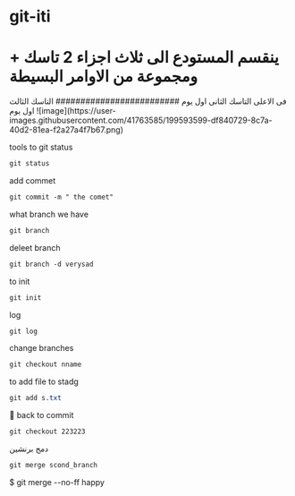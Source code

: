 # git-iti

<h1>ينقسم المستودع الى ثلاث اجزاء 2 تاسك + ومجموعة من الاوامر البسيطة </h1>
فى الاعلى التاسك الثانى اول يوم
#########################
التاسك الثالث اول يوم 
![image](https://user-images.githubusercontent.com/41763585/199593599-df840729-8c7a-40d2-81ea-f2a27a4f7b67.png)

tools
to git status

```sass
git status
```

add commet

```sass
git commit -m " the comet"
```

what branch we have

```sass
git branch
```

deleet branch 

```sass
git branch -d verysad
```

to init 

```sass
git init 
```

log 

```sass
git log
```

change branches

```sass
git checkout nname
```

to add file to stadg

```sass
git add s.txt
```

💪 back to commit

```sass
git checkout 223223
```

دمج برنشين  

```sass
git merge scond_branch
```

$ git merge --no-ff happy
